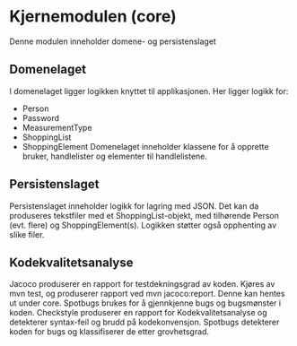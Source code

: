 # Kjernemodulen (core)

Denne modulen inneholder domene- og persistenslaget

## Domenelaget
I domenelaget ligger logikken knyttet til applikasjonen. 
Her ligger logikk for:
- Person 
- Password
- MeasurementType
- ShoppingList
- ShoppingElement
Domenelaget inneholder klassene for å opprette bruker, handlelister og elementer til handlelistene.

## Persistenslaget 
Persistenslaget inneholder logikk for lagring med JSON. Det kan da produseres tekstfiler med et ShoppingList-objekt, med tilhørende Person (evt. flere) og ShoppingElement(s).
Logikken støtter også opphenting av slike filer. 

## Kodekvalitetsanalyse
Jacoco produserer en rapport for testdekningsgrad av koden. Kjøres av mvn test, og produserer rapport ved mvn jacoco:report. Denne kan hentes ut under core. Spotbugs brukes for å gjennkjenne bugs og bugsmønster i koden. 
Checkstyle produserer en rapport for Kodekvalitetsanalyse og detekterer syntax-feil og brudd på kodekonvensjon.
Spotbugs detekterer koden for bugs og klassifiserer de etter grovhetsgrad. 